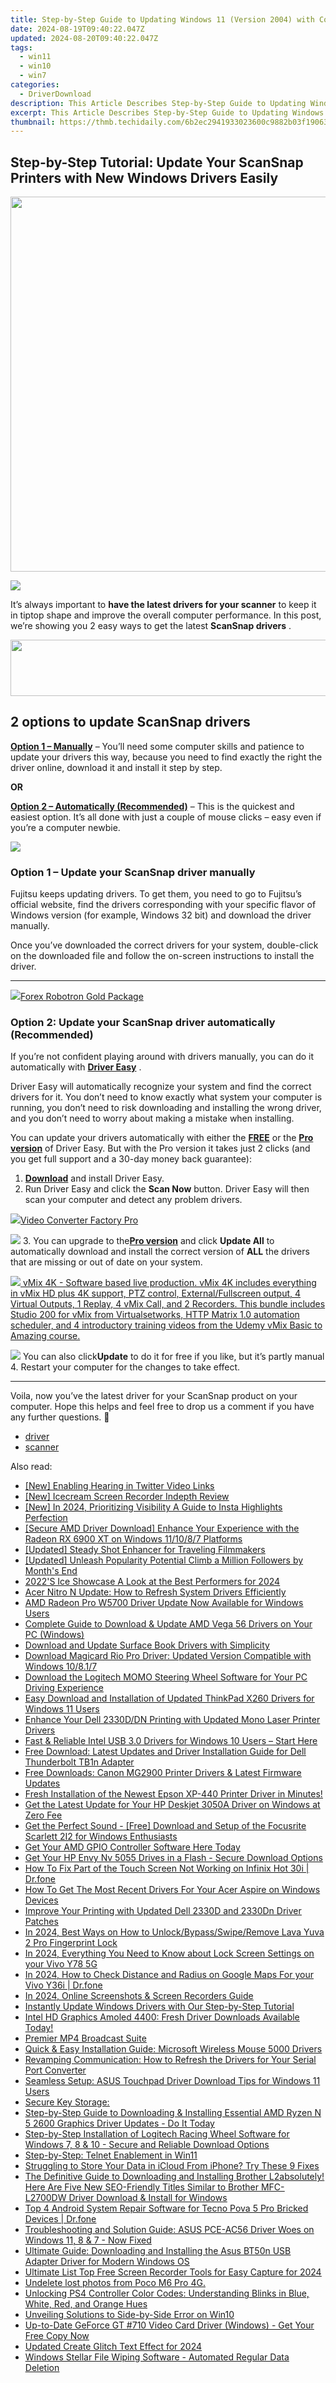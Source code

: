 ```yaml
---
title: Step-by-Step Guide to Updating Windows 11 (Version 2004) with Connexent Drivers Fix
date: 2024-08-19T09:40:22.047Z
updated: 2024-08-20T09:40:22.047Z
tags:
  - win11
  - win10
  - win7
categories:
  - DriverDownload
description: This Article Describes Step-by-Step Guide to Updating Windows 11 (Version 2004) with Connexent Drivers Fix
excerpt: This Article Describes Step-by-Step Guide to Updating Windows 11 (Version 2004) with Connexent Drivers Fix
thumbnail: https://thmb.techidaily.com/6b2ec2941933023600c9882b03f190635c85fa9ba36f059f6adc757c4d4da9ce.jpg
---
```


## Step-by-Step Tutorial: Update Your ScanSnap Printers with New Windows Drivers Easily

<!-- affiliate ads begin -->
<a href="https://appsumo.8odi.net/c/5597632/2087389/7443" target="_top" id="2087389"><img src="//a.impactradius-go.com/display-ad/7443-2087389" border="0" alt="" width="1200" height="600"/></a><img height="0" width="0" src="https://appsumo.8odi.net/i/5597632/2087389/7443" style="position:absolute;visibility:hidden;" border="0" />
<!-- affiliate ads end -->
![](https://images.drivereasy.com/wp-content/uploads/2019/01/img_5c3d5b538269b.jpg)

It’s always important to **have the latest drivers for your scanner**  to keep it in tiptop shape and improve the overall computer performance. In this post, we’re showing you 2 easy ways to get the latest **ScanSnap drivers** .

<!-- affiliate ads begin -->
<a href="https://newchic.sjv.io/c/5597632/1659704/14420" target="_top" id="1659704"><img src="//a.impactradius-go.com/display-ad/14420-1659704" border="0" alt="" width="728" height="90"/></a><img height="0" width="0" src="https://imp.pxf.io/i/5597632/1659704/14420" style="position:absolute;visibility:hidden;" border="0" />
<!-- affiliate ads end -->
## 2 options to update **ScanSnap drivers**

[**Option 1 – Manually**](https://tools.techidaily.com/drivereasy/download/) – You’ll need some computer skills and patience to update your drivers this way, because you need to find exactly the right the driver online, download it and install it step by step.

**OR**

[**Option 2 – Automatically (Recommended)**](https://www.drivereasy.com/knowledge/scansnap-driver-download-update-easily/#O2) – This is the quickest and easiest option. It’s all done with just a couple of mouse clicks – easy even if you’re a computer newbie.

<!-- affiliate ads begin -->
<a href="https://store.movavi.com/affiliate.php?ACCOUNT=MOVAVI&AFFILIATE=108875&PATH=https%3A%2F%2Fwww.movavi.com%3FAFFILIATE%3D108875%26RESOURCE%3DBanner%2B728x90"><img src="https://mcusercontent.com/0885a03ded3d480dca9287f12/images/2e76fe6a-3010-1b37-7846-f34ff9c6b4ca.png" border="0"></a>
<!-- affiliate ads end -->
### **Option 1 – Update your ScanSnap driver manually**

 Fujitsu keeps updating drivers. To get them, you need to go to Fujitsu’s official  website, find the drivers corresponding with your specific flavor of Windows version (for example, Windows 32 bit) and download the driver manually.

 Once you’ve downloaded the correct drivers for your system, double-click on the downloaded file and follow the on-screen instructions to install the driver.

---

<!-- affiliate ads begin -->
<a href="https://secure.2checkout.com/order/checkout.php?PRODS=4727541&QTY=1&AFFILIATE=108875&CART=1"><img src="https://secure.avangate.com/images/merchant/5f4f7141b65a730b4efb0e0d51f63e94/products/copy_copy_forexrobotronbox.gif" border="0">Forex Robotron Gold Package</a>
<!-- affiliate ads end -->
### Option 2: Update your ScanSnap driver automatically (Recommended)

 If you’re not confident playing around with drivers manually, you can do it automatically with **[Driver Easy](https://tools.techidaily.com/drivereasy/download/)**  .

 Driver Easy will automatically recognize your system and find the correct drivers for it. You don’t need to know exactly what system your computer is running, you don’t need to risk downloading and installing the wrong driver, and you don’t need to worry about making a mistake when installing.

 You can update your drivers automatically with either the **[FREE](https://tools.techidaily.com/drivereasy/download/)**  or the **[Pro version](https://tools.techidaily.com/drivereasy/download/)**  of Driver Easy. But with the Pro version it takes just 2 clicks (and you get full support and a 30-day money back guarantee):

1. [**Download**](https://tools.techidaily.com/drivereasy/download/) and install Driver Easy.
2. Run Driver Easy and click the **Scan Now** button. Driver Easy will then scan your computer and detect any problem drivers.  
<!-- affiliate ads begin -->
<a href="https://secure.2checkout.com/order/checkout.php?PRODS=4537547&QTY=1&AFFILIATE=108875&CART=1"><img src="https://secure.avangate.com/images/merchant/4b0a0290ad7df100b77e86839989a75e/products/vcfpro.png" border="0">Video Converter Factory Pro</a>
<!-- affiliate ads end -->
![](https://images.drivereasy.com/wp-content/uploads/2018/11/img_5bea92aeadc8d.jpg)
3. You can upgrade to the[**Pro version**](https://tools.techidaily.com/drivereasy/download/) and click   **Update All**  to automatically download and install the correct version of **ALL**  the drivers that are missing or out of date on your system.  
<!-- affiliate ads begin -->
<a href="https://secure.2checkout.com/order/checkout.php?PRODS=30901369&QTY=1&AFFILIATE=108875&CART=1"> <img src="https://secure.avangate.com/images/merchant/ce9a6fb2becc2d235e62b125e9260102/products/1_copy_vMixCallScreenshot1-large.jpg" border="0"> vMix 4K - Software based live production. vMix 4K includes everything in vMix HD plus 4K support, PTZ control, External/Fullscreen output, 4 Virtual Outputs, 1 Replay, 4 vMix Call, and 2 Recorders. 
This bundle includes Studio 200 for vMix from Virtualsetworks, HTTP Matrix 1.0 automation scheduler, and 4 introductory training videos from the Udemy vMix Basic to Amazing course. </a>
<!-- affiliate ads end -->
![](https://images.drivereasy.com/wp-content/uploads/2018/11/img_5bea936032f20.jpg) You can also click**Update** to do it for free if you like, but it’s partly manual
4. Restart your computer for the changes to take effect.

---

 Voila, now you’ve the latest driver for your ScanSnap product on your computer. Hope this helps and feel free to drop us a comment if you have any further questions. 🙂

* [driver](https://tools.techidaily.com/drivereasy/download/)
* [scanner](https://tools.techidaily.com/drivereasy/download/)

<ins class="adsbygoogle"
     style="display:block"
     data-ad-format="autorelaxed"
     data-ad-client="ca-pub-7571918770474297"
     data-ad-slot="1223367746"></ins>



<ins class="adsbygoogle"
     style="display:block"
     data-ad-client="ca-pub-7571918770474297"
     data-ad-slot="8358498916"
     data-ad-format="auto"
     data-full-width-responsive="true"></ins>

<span class="atpl-alsoreadstyle">Also read:</span>
<div><ul>
<li><a href="https://twitter-videos.techidaily.com/new-enabling-hearing-in-twitter-video-links/"><u>[New] Enabling Hearing in Twitter Video Links</u></a></li>
<li><a href="https://screen-recording.techidaily.com/new-icecream-screen-recorder-indepth-review/"><u>[New] Icecream Screen Recorder Indepth Review</u></a></li>
<li><a href="https://instagram-videos.techidaily.com/new-in-2024-prioritizing-visibility-a-guide-to-insta-highlights-perfection/"><u>[New] In 2024, Prioritizing Visibility  A Guide to Insta Highlights Perfection</u></a></li>
<li><a href="https://win-dash.techidaily.com/secure-amd-driver-download-enhance-your-experience-with-the-radeon-rx-6900-xt-on-windows-111087-platforms/"><u>[Secure AMD Driver Download] Enhance Your Experience with the Radeon RX 6900 XT on Windows 11/10/8/7 Platforms</u></a></li>
<li><a href="https://extra-skills.techidaily.com/updated-steady-shot-enhancer-for-traveling-filmmakers/"><u>[Updated] Steady Shot Enhancer for Traveling Filmmakers</u></a></li>
<li><a href="https://instagram-videos.techidaily.com/updated-unleash-popularity-potential-climb-a-million-followers-by-months-end/"><u>[Updated] Unleash Popularity Potential  Climb a Million Followers by Month's End</u></a></li>
<li><a href="https://fox-hovers.techidaily.com/2022s-ice-showcase-a-look-at-the-best-performers-for-2024/"><u>2022'S Ice Showcase  A Look at the Best Performers for 2024</u></a></li>
<li><a href="https://win-dash.techidaily.com/acer-nitro-n-update-how-to-refresh-system-drivers-efficiently/"><u>Acer Nitro N Update: How to Refresh System Drivers Efficiently</u></a></li>
<li><a href="https://win-dash.techidaily.com/amd-radeon-pro-w5700-driver-update-now-available-for-windows-users/"><u>AMD Radeon Pro W5700 Driver Update Now Available for Windows Users</u></a></li>
<li><a href="https://win-dash.techidaily.com/complete-guide-to-download-and-update-amd-vega-56-drivers-on-your-pc-windows/"><u>Complete Guide to Download & Update AMD Vega 56 Drivers on Your PC (Windows)</u></a></li>
<li><a href="https://win-dash.techidaily.com/download-and-update-surface-book-drivers-with-simplicity/"><u>Download and Update Surface Book Drivers with Simplicity</u></a></li>
<li><a href="https://win-dash.techidaily.com/download-magicard-rio-pro-driver-updated-version-compatible-with-windows-10817/"><u>Download Magicard Rio Pro Driver: Updated Version Compatible with Windows 10/8.1/7</u></a></li>
<li><a href="https://win-dash.techidaily.com/download-the-logitech-momo-steering-wheel-software-for-your-pc-driving-experience/"><u>Download the Logitech MOMO Steering Wheel Software for Your PC Driving Experience</u></a></li>
<li><a href="https://win-dash.techidaily.com/easy-download-and-installation-of-updated-thinkpad-x260-drivers-for-windows-11-users/"><u>Easy Download and Installation of Updated ThinkPad X260 Drivers for Windows 11 Users</u></a></li>
<li><a href="https://win-dash.techidaily.com/enhance-your-dell-2330ddn-printing-with-updated-mono-laser-printer-drivers/"><u>Enhance Your Dell 2330D/DN Printing with Updated Mono Laser Printer Drivers</u></a></li>
<li><a href="https://win-dash.techidaily.com/fast-and-reliable-intel-usb-30-drivers-for-windows-10-users-start-here/"><u>Fast & Reliable Intel USB 3.0 Drivers for Windows 10 Users – Start Here</u></a></li>
<li><a href="https://win-dash.techidaily.com/free-download-latest-updates-and-driver-installation-guide-for-dell-thunderbolt-tb1n-adapter/"><u>Free Download: Latest Updates and Driver Installation Guide for Dell Thunderbolt TB1n Adapter</u></a></li>
<li><a href="https://win-dash.techidaily.com/free-downloads-canon-mg2900-printer-drivers-and-latest-firmware-updates/"><u>Free Downloads: Canon MG2900 Printer Drivers & Latest Firmware Updates</u></a></li>
<li><a href="https://win-dash.techidaily.com/1722974472658-fresh-installation-of-the-newest-epson-xp-440-printer-driver-in-minutes/"><u>Fresh Installation of the Newest Epson XP-440 Printer Driver in Minutes!</u></a></li>
<li><a href="https://win-dash.techidaily.com/get-the-latest-update-for-your-hp-deskjet-3050a-driver-on-windows-at-zero-fee/"><u>Get the Latest Update for Your HP Deskjet 3050A Driver on Windows at Zero Fee</u></a></li>
<li><a href="https://win-dash.techidaily.com/get-the-perfect-sound-free-download-and-setup-of-the-focusrite-scarlett-2i2-for-windows-enthusiasts/"><u>Get the Perfect Sound - [Free] Download and Setup of the Focusrite Scarlett 2I2 for Windows Enthusiasts</u></a></li>
<li><a href="https://win-dash.techidaily.com/get-your-amd-gpio-controller-software-here-today/"><u>Get Your AMD GPIO Controller Software Here Today</u></a></li>
<li><a href="https://win-dash.techidaily.com/get-your-hp-envy-nv-5055-drives-in-a-flash-secure-download-options/"><u>Get Your HP Envy Nv 5055 Drives in a Flash - Secure Download Options</u></a></li>
<li><a href="https://howto.techidaily.com/how-to-fix-part-of-the-touch-screen-not-working-on-infinix-hot-30i-drfone-by-drfone-fix-android-problems-fix-android-problems/"><u>How To Fix Part of the Touch Screen Not Working on Infinix Hot 30i | Dr.fone</u></a></li>
<li><a href="https://win-dash.techidaily.com/how-to-get-the-most-recent-drivers-for-your-acer-aspire-on-windows-devices/"><u>How To Get The Most Recent Drivers For Your Acer Aspire on Windows Devices</u></a></li>
<li><a href="https://win-dash.techidaily.com/improve-your-printing-with-updated-dell-2330d-and-2330dn-driver-patches/"><u>Improve Your Printing with Updated Dell 2330D and 2330Dn Driver Patches</u></a></li>
<li><a href="https://android-unlock.techidaily.com/in-2024-best-ways-on-how-to-unlockbypassswiperemove-lava-yuva-2-pro-fingerprint-lock-by-drfone-android/"><u>In 2024, Best Ways on How to Unlock/Bypass/Swipe/Remove Lava Yuva 2 Pro Fingerprint Lock</u></a></li>
<li><a href="https://android-unlock.techidaily.com/in-2024-everything-you-need-to-know-about-lock-screen-settings-on-your-vivo-y78-5g-by-drfone-android/"><u>In 2024, Everything You Need to Know about Lock Screen Settings on your Vivo Y78 5G</u></a></li>
<li><a href="https://android-location-track.techidaily.com/in-2024-how-to-check-distance-and-radius-on-google-maps-for-your-vivo-y36i-drfone-by-drfone-virtual-android/"><u>In 2024, How to Check Distance and Radius on Google Maps For your Vivo Y36i | Dr.fone</u></a></li>
<li><a href="https://remote-screen-capture.techidaily.com/in-2024-online-screenshots-and-screen-recorders-guide/"><u>In 2024, Online Screenshots & Screen Recorders Guide</u></a></li>
<li><a href="https://win-dash.techidaily.com/instantly-update-windows-drivers-with-our-step-by-step-tutorial/"><u>Instantly Update Windows Drivers with Our Step-by-Step Tutorial</u></a></li>
<li><a href="https://win-dash.techidaily.com/intel-hd-graphics-amoled-4400-fresh-driver-downloads-available-today/"><u>Intel HD Graphics Amoled 4400: Fresh Driver Downloads Available Today!</u></a></li>
<li><a href="https://facebook-video-content.techidaily.com/premier-mp4-broadcast-suite/"><u>Premier MP4 Broadcast Suite</u></a></li>
<li><a href="https://win-dash.techidaily.com/quick-and-easy-installation-guide-microsoft-wireless-mouse-5000-drivers/"><u>Quick & Easy Installation Guide: Microsoft Wireless Mouse 5000 Drivers</u></a></li>
<li><a href="https://win-dash.techidaily.com/revamping-communication-how-to-refresh-the-drivers-for-your-serial-port-converter/"><u>Revamping Communication: How to Refresh the Drivers for Your Serial Port Converter</u></a></li>
<li><a href="https://win-dash.techidaily.com/seamless-setup-asus-touchpad-driver-download-tips-for-windows-11-users/"><u>Seamless Setup: ASUS Touchpad Driver Download Tips for Windows 11 Users</u></a></li>
<li><a href="https://win-dash.techidaily.com/secure-key-storage/"><u>Secure Key Storage:</u></a></li>
<li><a href="https://win-dash.techidaily.com/step-by-step-guide-to-downloading-and-installing-essential-amd-ryzen-n-5-2600-graphics-driver-updates-do-it-today/"><u>Step-by-Step Guide to Downloading & Installing Essential AMD Ryzen N 5 2600 Graphics Driver Updates - Do It Today</u></a></li>
<li><a href="https://win-dash.techidaily.com/step-by-step-installation-of-logitech-racing-wheel-software-for-windows-7-8-and-10-secure-and-reliable-download-options/"><u>Step-by-Step Installation of Logitech Racing Wheel Software for Windows 7, 8 & 10 - Secure and Reliable Download Options</u></a></li>
<li><a href="https://win11.techidaily.com/step-by-step-telnet-enablement-in-win11/"><u>Step-by-Step: Telnet Enablement in Win11</u></a></li>
<li><a href="https://fox-that.techidaily.com/struggling-to-store-your-data-in-icloud-from-iphone-try-these-9-fixes/"><u>Struggling to Store Your Data in iCloud From iPhone? Try These 9 Fixes</u></a></li>
<li><a href="https://win-dash.techidaily.com/the-definitive-guide-to-downloading-and-installing-brother-l2absolutely-here-are-five-new-seo-friendly-titles-similar-to-brother-mfc-l2700dw-driver-download239/"><u>The Definitive Guide to Downloading and Installing Brother L2absolutely! Here Are Five New SEO-Friendly Titles Similar to Brother MFC-L2700DW Driver Download & Install for Windows</u></a></li>
<li><a href="https://howto.techidaily.com/top-4-android-system-repair-software-for-tecno-pova-5-pro-bricked-devices-drfone-by-drfone-fix-android-problems-fix-android-problems/"><u>Top 4 Android System Repair Software for Tecno Pova 5 Pro Bricked Devices | Dr.fone</u></a></li>
<li><a href="https://win-dash.techidaily.com/troubleshooting-and-solution-guide-asus-pce-ac56-driver-woes-on-windows-11-8-and-7-now-fixed/"><u>Troubleshooting and Solution Guide: ASUS PCE-AC56 Driver Woes on Windows 11, 8 & 7 - Now Fixed</u></a></li>
<li><a href="https://win-dash.techidaily.com/ultimate-guide-downloading-and-installing-the-asus-bt50n-usb-adapter-driver-for-modern-windows-os/"><u>Ultimate Guide: Downloading and Installing the Asus BT50n USB Adapter Driver for Modern Windows OS</u></a></li>
<li><a href="https://remote-screen-capture.techidaily.com/ultimate-list-top-free-screen-recorder-tools-for-easy-capture-for-2024/"><u>Ultimate List  Top Free Screen Recorder Tools for Easy Capture for 2024</u></a></li>
<li><a href="https://techidaily.com/undelete-lost-photos-from-poco-m6-pro-4g-by-fonelab-android-recover-photos/"><u>Undelete lost photos from Poco M6 Pro 4G.</u></a></li>
<li><a href="https://tech-recovery.techidaily.com/unlocking-ps4-controller-color-codes-understanding-blinks-in-blue-white-red-and-orange-hues/"><u>Unlocking PS4 Controller Color Codes: Understanding Blinks in Blue, White, Red, and Orange Hues</u></a></li>
<li><a href="https://windows11.techidaily.com/unveiling-solutions-to-side-by-side-error-on-win10/"><u>Unveiling Solutions to Side-by-Side Error on Win10</u></a></li>
<li><a href="https://win-dash.techidaily.com/up-to-date-geforce-gt-710-video-card-driver-windows-get-your-free-copy-now/"><u>Up-to-Date GeForce GT #710 Video Card Driver (Windows) - Get Your Free Copy Now</u></a></li>
<li><a href="https://ai-video-editing.techidaily.com/updated-create-glitch-text-effect-for-2024/"><u>Updated Create Glitch Text Effect for 2024</u></a></li>
<li><a href="https://data-safeguard.techidaily.com/windows-stellar-file-wiping-software-automated-regular-data-deletion/"><u>Windows Stellar File Wiping Software - Automated Regular Data Deletion</u></a></li>
</ul></div>
